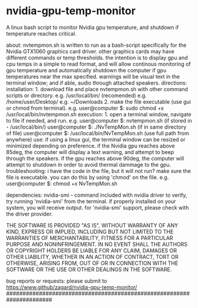 # nvidia-gpu-temp-monitor
A linux bash script to monitor Nvidia gpu temperature, and shutdown if temperature reaches critical.

 about:
   nvtempmon.sh is written to run as a bash-script specifically for the
       Nvidia GTX1060 graphics card driver.  other graphics cards may
       have different commands or temp thresholds.  the intention is
       to display gpu and cpu temps in a simple to read format, and
       will allow continous monitoring of gpu temperature and
       automatically shutdown the computer if gpu temperatures near
       the max specified.  warnings will be visual text in the
       terminal window; and if able, audio through attached speakers.
 directions:
   installation:
       1.  download file and place nvtempmon.sh with other command scripts or
            directory.
            e.g. /usr/local/bin/     (recomended)
            e.g. /home/user/Desktop/
            e.g. ~/Downloads
       2.  make the file executable (use gui or chmod from terminal).
            e.g.     user@computer $:  sudo chmod +x /usr/local/bin/nvtempmon.sh
   execution:
       1.  open a terminal window, navigate to file if needed, and run.
            e.g.     user@computer $:  nvtempmon.sh
                          (if stored in - /usr/local/bin/)
                     user@computer $:  ./NvTempMon.sh
                          (if in same directory of file)
                     user@computer $:  /usr/local/bin/NvTempMon.sh
                          (use full path from anywhere)
   use:
       if using a linux gui, the terminal window can be resized or
            minimized depending on preference.  if the Nvidia gpu
            reaches above 85deg, the computer will display a text
            warning, and attempt to beep through the speakers.  if
            the gpu reaches above 90deg, the computer will attempt
            to shutdown in order to avoid thermal dammage to the gpu.
   troubleshooting:
       i have the code in the file, but it will not run?
            make sure the file is executable.  you can do this by using
                 'chmod' on the file.
                 e.g.  user@computer $:  chmod +x NvTempMon.sh

 dependencies:
   nvidia-smi  -   command included with nvidia driver
   to verify, try running 'nvidia-smi' from the terminal.  if properly
       installed on your system, you will receive output.  for
       'nvidia-smi' support, please check with the driver provider.

 THE SOFTWARE IS PROVIDED "AS IS", WITHOUT WARRANTY OF ANY KIND,
   EXPRESS OR IMPLIED, INCLUDING BUT NOT LIMITED TO THE WARRANTIES OF
   MERCHANTABILITY, FITNESS FOR A PARTICULAR PURPOSE AND NONINFRINGEMENT.
   IN NO EVENT SHALL THE AUTHORS OR COPYRIGHT HOLDERS BE LIABLE FOR
   ANY CLAIM, DAMAGES OR OTHER LIABILITY, WHETHER IN AN ACTION OF
   CONTRACT, TORT OR OTHERWISE, ARISING FROM, OUT OF OR IN CONNECTION
   WITH THE SOFTWARE OR THE USE OR OTHER DEALINGS IN THE SOFTWARE. 

 bug reports or requests:
   please submit to https://www.github/zagard/nvidia-gpu-temp-monitor/
######################################################################
